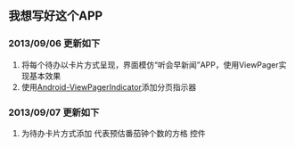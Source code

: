 ## 我想写好这个APP

### 2013/09/06 更新如下
1. 将每个待办以卡片方式呈现，界面模仿“听会早新闻”APP，使用ViewPager实现基本效果
2. 使用[Android-ViewPagerIndicator](https://github.com/JakeWharton/Android-ViewPagerIndicator)添加分页指示器

### 2013/09/07 更新如下
1. 为待办卡片方式添加 代表预估番茄钟个数的方格 控件